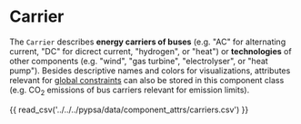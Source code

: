 # Carrier

The `Carrier` describes **energy carriers of buses** (e.g. "AC" for alternating current, "DC" for dicrect current, "hydrogen", or "heat") or **technologies** of other components (e.g. "wind", "gas turbine", "electrolyser", or "heat pump"). Besides descriptive names and colors for visualizations, attributes relevant for [global constraints](../components/global_constraints.md) can also be stored in this component class (e.g. CO$_2$ emissions of bus carriers relevant for emission limits).

{{ read_csv('../../../pypsa/data/component_attrs/carriers.csv') }}
